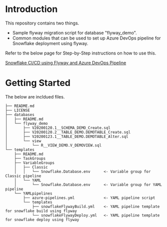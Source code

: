 # Introduction
This repository contains two things.

* Sample flyway migration script for database "flyway_demo".
* Common modules that can be used to set up Azure DevOps pipeline for Snowflake deployment using flyway.


Refer to the below page for Step-by-Step instructions on how to use this.

[Snowflake CI/CD using Flyway and Azure DevOps Pipeline](/docs/index.md)

# Getting Started
The below are incldued files.
```
├── README.md
├── LICENSE
├── databases
│   ├── README.md
│   └── flyway_demo
│       ├── V20200120.1__SCHEMA_DEMO_Create.sql
│       ├── V20200120.2__TABLE_DEMO.DEMOTABLE_Create.sql
│       ├── V20200123.1__TABLE_DEMO.DEMOTABLE_Alter.sql
│       └── view
│           └── R__VIEW_DEMO.V_DEMOVIEW.sql
└── templates
    ├── README.md
    ├── TaskGroups
    ├── VariableGroups
    │   ├── Classic
    │   │   └── Snowflake.Database.env      <- Variable group for Classic pipeline
    │   └── YAML
    │       └── Snowflake.Database.env      <- Variable group for YAML pipeline
    └── YAMLpipelines
        ├── azure-pipelines.yml             <- YAML pipeline script
        └── templates
            ├── snowflakeFlywayBuild.yml    <- YAML pipeline template for snowflake build using flyway
            └── snowflakeFlywayDeploy.yml   <- YAML pipeline template for snowflake deploy using flyway
```